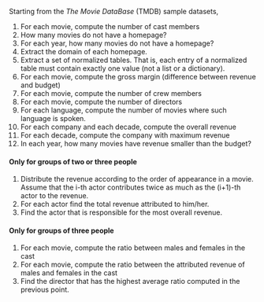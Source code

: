 Starting from the *The Movie DataBase* (TMDB) sample datasets, 

1.  For each movie, compute the number of cast members
2.  How many movies do not have a homepage?
3.  For each year, how many movies do not have a homepage?
4.  Extract the domain of each homepage.
5.  Extract a set of normalized tables. That is, each entry of a normalized table must
    contain exactly one value (not a list or a dictionary).
6.  For each movie, compute the gross margin (difference between revenue and budget)
7.  For each movie, compute the number of crew members
8.  For each movie, compute the number of directors
9.  For each language, compute the number of movies where such language is spoken.
10.  For each company and each decade, compute the overall revenue
11.  For each decade, compute the company with maximum revenue
12.  In each year, how many movies have revenue smaller than the budget?


#### Only for groups of two or three people

1.  Distribute the revenue according to the order of appearance in a movie. Assume that
    the i-th actor contributes twice as much as the (i+1)-th actor to the revenue.
1.  For each actor find the total revenue attributed to him/her.
1.  Find the actor that is responsible for the most overall revenue.

#### Only for groups of three people

1.  For each movie, compute the ratio between males and females in the cast
2.  For each movie, compute the ratio between the attributed revenue of males and females
    in the cast
3.  Find the director that has the highest average ratio computed in the previous point.
